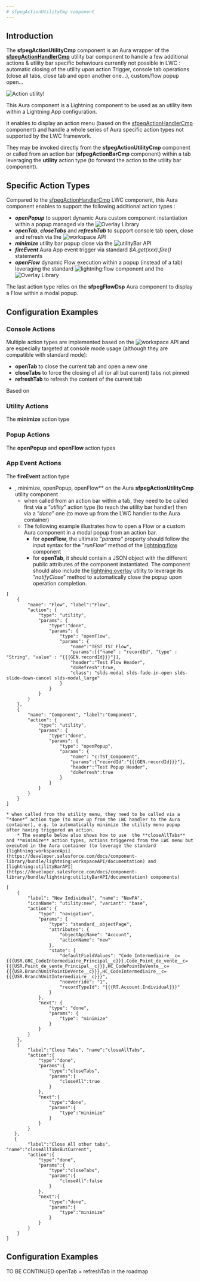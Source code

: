```yaml
---
# sfpegActionUtilityCmp component
---
```


## Introduction

The **sfpegActionUtilityCmp** component is an Aura wrapper of the **[sfpegActionHandlerCmp](/help/sfpegActionHandlerCmp.md)**
utility bar component to handle a few additional actions & utility bar specific behaviours currently not possible in LWC :
automatic closing of the utility upon action Trigger, console tab operations (close all tabs, close tab and open another one...),
custom/flow popup open...

![Action utility!](/media/sfpegActionUtility.png) 



This Aura component is a Lightning component to be used as an utility item within
a Lightning App configuration.

It enables to display an action menu (based on the
[sfpegActionHandlerCmp](/help/sfpegActionHandlerCmp.md)
component) and handle a whole series of Aura specific action types not supported by the LWC framework.

They may be invoked directly from the **sfpegActionUtilityCmp** component or called from an action bar 
(**sfpegActionBarCmp** component) within a tab leveraging the **utility** action type (to forward the 
action to the utility bar component). 


## Specific Action Types

Compared to the [sfpegActionHandlerCmp](/help/sfpegActionHandlerCmp.md) LWC component,
this Aura component enables to support the following additional action types :
* _**openPopup**_ to support dynamic Aura custom component instantiation within a popup managed via the
![Overlay Library](https://developer.salesforce.com/docs/component-library/bundle/lightning:overlayLibrary/documentation)
* _**openTab**_, _**closeTabs**_ and _**refreshTab**_ to support console tab open, close and refresh via the
![workspace API](https://developer.salesforce.com/docs/component-library/bundle/lightning:workspaceAPI/documentation)
* _**minimize**_ utility bar popup close via the
![utilityBar API](https://developer.salesforce.com/docs/component-library/bundle/lightning:utilityBarAPI/documentation)
* _**fireEvent**_ Aura App event trigger via standard _$A.get(xxx).fire()_ statements
* _**openFlow**_ dynamic Flow execution within a popup (instead of a tab) leveraging the standard
![lightnihg:flow](https://developer.salesforce.com/docs/component-library/bundle/lightning:flow/documentation)
component and the
![Overlay Library](https://developer.salesforce.com/docs/component-library/bundle/lightning:overlayLibrary/documentation)  

The last action type relies on the **sfpegFlowDsp** Aura component to display a Flow within a modal popup.


## Configuration Examples

### Console Actions

Multiple action types are implemented based on the ![workspace API](https://developer.salesforce.com/docs/component-library/bundle/lightning:workspaceAPI/documentation) and are especially targeted at console mode usage (although they are compatible
with standard mode):
* **openTab** to close the current tab and open a new one
* **closeTabs** to force the closing of all (or all but current) tabs not pinned
* **refreshTab** to refresh the content of the current tab

Based on 

### Utility Actions
The **minimize** action type

### Popup Actions
The **openPopup** and **openFlow** action types 

### App Event Actions
The **fireEvent** action type

* , minimize, openPopup, openFlow** on the Aura **sfpegActionUtilityCmp** utility component
    * when called from an action bar within a tab, they need to be called first via a “*utility*” action type (to reach the utility bar handler) then via a “*done*” one (to move up from the LWC handler to the Aura container)
    * The following example illustrates how to open a Flow or a custom Aura component in a modal popup from an action bar.
        * for **openFlow**, the ultimate “*params*“ property should follow the input syntax for the ”*runFlow*“ method of the [lightning:flow](https://developer.salesforce.com/docs/component-library/bundle/lightning:flow/documentation) component 
        * for **openTab**, it should contain a JSON object with the different public attributes of the component instantiated. The component should also include the [lightning:overlay](https://developer.salesforce.com/docs/component-library/bundle/lightning:overlayLibrary/documentation) utility to leverage its “*notifyClose*” method to automatically close the popup upon operation completion.

```
[
    {
        "name": "Flow", "label":"Flow",
        "action": {
            "type": "utility",
            "params": {
                "type":"done",
                "params": {
                    "type": "openFlow",
                    "params": {
                        "name":"TEST_TST_Flow",
                        "params":[{"name" : "recordId", "type" : "String", "value" : "{{{GEN.recordId}}}"}],
                        "header":"Test Flow Header",
                        "doRefresh":true,
                        "class": "slds-modal slds-fade-in-open slds-slide-down-cancel slds-modal_large"
                    }
                }
            }
        }
    },
    {
        "name": "Component", "label":"Component",
        "action": {
            "type": "utility",
            "params": {
                "type":"done",
                "params": {
                    "type": "openPopup",
                    "params": {
                        "name": "c:TST_Component",
                        "params":{"recordId":"{{{GEN.recordId}}}"},
                        "header":"Test Popup Header",
                        "doRefresh":true
                    }
                }
            }
        }
    }
]
```

    * when called from the utility menu, they need to be called via a “*done*” action type (to move up from the LWC handler to the Aura container), e.g. to automatically minimize the utility menu popup after having triggered an action.
        * The example below also shows how to use  the **closeAllTabs** and **minimize** action types, actions triggered from the LWC menu but executed in the Aura container (to leverage the standard [lightning:workspaceApi](https://developer.salesforce.com/docs/component-library/bundle/lightning:workspaceAPI/documentation) and [lightning:utilityBarAPI](https://developer.salesforce.com/docs/component-library/bundle/lightning:utilityBarAPI/documentation) components)

```
[
    {
        "label": "New Individual", "name": "NewPA",
        "iconName": "utility:new", "variant": "base",
        "action": {
            "type": "navigation",
            "params": {
                "type": "standard__objectPage",
                "attributes": {
                    "objectApiName": "Account",
                    "actionName": "new"
                },
                "state": {
                    "defaultFieldValues": "Code_Intermediaire__c={{{USR.GRC_CodeIntermediaire_Principal__c}}},Code_Point_de_vente__c={{{USR.Point_de_vente_Principal__c}}},HC_CodePointDeVente__c={{{USR.BranchUnitPointDeVente__c}}},HC_CodeIntermediaire__c={{{USR.BranchUnitIntermediaire__c}}}",
                    "nooverride": "1",
                    "recordTypeId": "{{{RT.Account.Individual}}}"
                }
            },
            "next": {
                "type": "done",
                "params": {
                    "type": "minimize"
                }
            }
        }
    },
    {
        "label":"Close Tabs", "name":"closeAllTabs",
        "action":{
            "type":"done",
            "params":{
                "type":"closeTabs",
                "params":{
                    "closeAll":true
                }
            },
            "next":{
                "type":"done",
                "params":{
                    "type":"minimize"
                }
            }
        }
   },
   {
        "label":"Close All other tabs", "name":"closeAllTabsButCurrent",
        "action":{
            "type":"done",
            "params":{
                "type":"closeTabs",
                "params":{
                    "closeAll":false
                }
            },
            "next":{
                "type":"done",
                "params":{
                    "type":"minimize"
                }
            }
        }
    }
]
```

## Configuration Examples

TO BE CONTINUED
openTab + refreshTab in the roadmap
